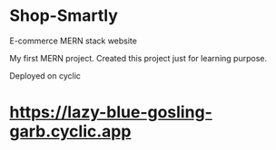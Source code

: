 # Shop-Smartly 
E-commerce MERN stack website

My first MERN project. Created this project just for learning purpose.

 Deployed on cyclic 
 # https://lazy-blue-gosling-garb.cyclic.app

